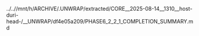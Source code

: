 ../..//mnt/h/ARCHIVE/.UNWRAP/extracted/CORE__2025-08-14__1310__host-duri-head-/__UNWRAP/df4e05a209/PHASE6_2_2_1_COMPLETION_SUMMARY.md